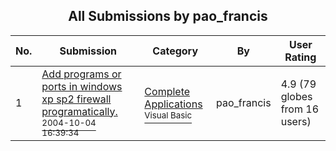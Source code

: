 ﻿<div align="center">

## All Submissions by pao\_francis

</div>

No.  | Submission | Category | By   | User Rating
---- | ---------- | -------- | ---- | -----------
1 | [Add programs or ports in windows xp sp2 firewall programatically\.<br /><sup>2004-10-04 16:39:34</sup>](https://github.com/Planet-Source-Code/pao-francis-add-programs-or-ports-in-windows-xp-sp2-firewall-programatically__1-56515) | [Complete Applications<br /><sup>Visual Basic</sup>](../ByCategory/complete-applications__1-27.md) | pao\_francis | 4.9 (79 globes from 16 users)
